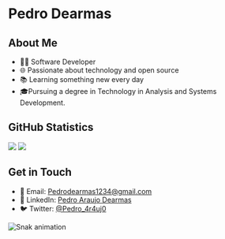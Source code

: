 # Pedro Dearmas

## About Me
- 👨‍💻 Software Developer
- 🌐 Passionate about technology and open source
- 📚 Learning something new every day
- 🎓Pursuing a degree in Technology in Analysis and Systems Development.

## GitHub Statistics
<div>
<img heigt="180em" src="https://github-readme-stats.vercel.app/api?username=PedroDearmas&show_icons=true&theme=github_dark&include_all_commits=true&count_private=true"/>
<img heigt="180em" src="https://github-readme-stats.vercel.app/api/top-langs/?username=PedroDearmas&layout=compact&langs_count=16&theme=github_dark"/>
</div>

## Get in Touch
- 📧 Email: Pedrodearmas1234@gmail.com
- 💼 LinkedIn: [Pedro Araujo Dearmas](https://www.linkedin.com/in/pedro-araujo-dearmas/)
- 🐦 Twitter: [@Pedro_4r4uj0](https://twitter.com/Pedro_4r4uj0)

![Snak animation](https://github.com/PedroDearmas/PedroDearmas/blob/output/github-contribution-grid-snak.svg)

<!-- Adicione mais informações pessoais, projetos e links de redes sociais conforme necessário -->
